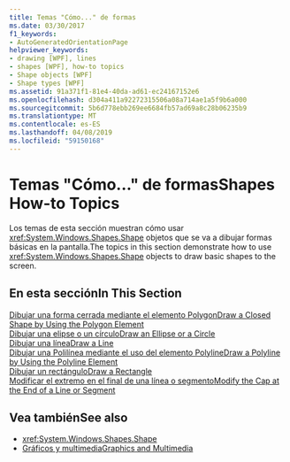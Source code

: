```yaml
---
title: Temas "Cómo..." de formas
ms.date: 03/30/2017
f1_keywords:
- AutoGeneratedOrientationPage
helpviewer_keywords:
- drawing [WPF], lines
- shapes [WPF], how-to topics
- Shape objects [WPF]
- Shape types [WPF]
ms.assetid: 91a371f1-81e4-40da-ad61-ec24167152e6
ms.openlocfilehash: d304a411a92272315506a08a714ae1a5f9b6a000
ms.sourcegitcommit: 5b6d778ebb269ee6684fb57ad69a8c28b06235b9
ms.translationtype: MT
ms.contentlocale: es-ES
ms.lasthandoff: 04/08/2019
ms.locfileid: "59150168"
---
```

# <a name="shapes-how-to-topics"></a><span data-ttu-id="eb6bf-102">Temas "Cómo..." de formas</span><span class="sxs-lookup"><span data-stu-id="eb6bf-102">Shapes How-to Topics</span></span>
<span data-ttu-id="eb6bf-103">Los temas de esta sección muestran cómo usar <xref:System.Windows.Shapes.Shape> objetos que se va a dibujar formas básicas en la pantalla.</span><span class="sxs-lookup"><span data-stu-id="eb6bf-103">The topics in this section demonstrate how to use <xref:System.Windows.Shapes.Shape> objects to draw basic shapes to the screen.</span></span>  
  
## <a name="in-this-section"></a><span data-ttu-id="eb6bf-104">En esta sección</span><span class="sxs-lookup"><span data-stu-id="eb6bf-104">In This Section</span></span>  
 [<span data-ttu-id="eb6bf-105">Dibujar una forma cerrada mediante el elemento Polygon</span><span class="sxs-lookup"><span data-stu-id="eb6bf-105">Draw a Closed Shape by Using the Polygon Element</span></span>](how-to-draw-a-closed-shape-by-using-the-polygon-element.md)  
 [<span data-ttu-id="eb6bf-106">Dibujar una elipse o un círculo</span><span class="sxs-lookup"><span data-stu-id="eb6bf-106">Draw an Ellipse or a Circle</span></span>](how-to-draw-an-ellipse-or-a-circle.md)  
 [<span data-ttu-id="eb6bf-107">Dibujar una línea</span><span class="sxs-lookup"><span data-stu-id="eb6bf-107">Draw a Line</span></span>](how-to-draw-a-line.md)  
 [<span data-ttu-id="eb6bf-108">Dibujar una Polilínea mediante el uso del elemento Polyline</span><span class="sxs-lookup"><span data-stu-id="eb6bf-108">Draw a Polyline by Using the Polyline Element</span></span>](how-to-draw-a-polyline-by-using-the-polyline-element.md)  
 [<span data-ttu-id="eb6bf-109">Dibujar un rectángulo</span><span class="sxs-lookup"><span data-stu-id="eb6bf-109">Draw a Rectangle</span></span>](how-to-draw-a-rectangle.md)  
 [<span data-ttu-id="eb6bf-110">Modificar el extremo en el final de una línea o segmento</span><span class="sxs-lookup"><span data-stu-id="eb6bf-110">Modify the Cap at the End of a Line or Segment</span></span>](how-to-modify-the-cap-at-the-end-of-a-line-or-segment.md)  
  
## <a name="see-also"></a><span data-ttu-id="eb6bf-111">Vea también</span><span class="sxs-lookup"><span data-stu-id="eb6bf-111">See also</span></span>

- <xref:System.Windows.Shapes.Shape>
- [<span data-ttu-id="eb6bf-112">Gráficos y multimedia</span><span class="sxs-lookup"><span data-stu-id="eb6bf-112">Graphics and Multimedia</span></span>](index.md)
